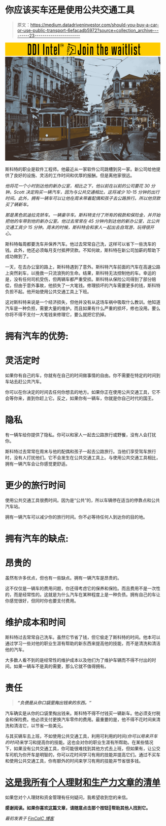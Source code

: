 # 你应该买车还是使用公共交通工具

> 原文：<https://medium.datadriveninvestor.com/should-you-buy-a-car-or-use-public-transport-6efacadb5972?source=collection_archive---------23----------------------->

[![](img/d48640305be8556a6a26d93c8e4ea282.png)](http://www.track.datadriveninvestor.com/DDIBeta11-23)![](img/968e65e604224906f954b8d0dab69f52.png)

斯科特的职业是软件工程师。他最近从一家软件公司跳槽到另一家。新公司给他提供了良好的设施、灵活的工作时间和优厚的报酬。但是离他家很远。

*他将花一个小时到达他的新办公室，相比之下，他以前在以前的公司要花 30 分钟。Scott 决定购买一辆汽车，因为与公共交通相比，这将减少 10-15 分钟的出行时间。此外，拥有一辆车可以让他在周末带着配偶和孩子去公路旅行。所以他贷款买了辆新车。*

*那是黑色凯迪拉克轿车。一辆豪华车。斯科特支付了所有的税款和保险金，并开始把他的车带到他的新办公室。他过去常常在 45 分钟内到达他的新办公室，比公共交通工具少 15 分钟。周末的时候，斯科特会和家人一起出去自驾游，玩得很开心。*

斯科特每周都要洗车并保养汽车。他过去常常自己洗，这样可以省下一些洗车的钱。此外，他还必须每月支付抵押贷款。不知何故，斯科特在新公司加薪的帮助下成功做到了。

一天，在去办公室的路上，斯科特遇到了意外。斯科特汽车前面的汽车在高速公路上突然刹车，以挽救一只流浪狗的生命。结果，斯科特无法控制他的车。幸运的是，没有任何司机受伤，但两辆车都严重受损。斯科特从保险公司得到了部分赔偿，但由于意外事故，他损失了一大笔钱。修理损坏的汽车需要更多的钱，斯科特负担不起。他开始使用公共交通工具上下班。

这对斯科特来说是一个经济损失，但他并没有从这场车祸中吸取什么教训。他知道汽车是一种负担，需要大量的维护。而且如果有什么严重的损坏，修也没用。要么你将不得不支付一大笔钱来修理它，要么就把它扔掉。

# 拥有汽车的优势:

# 灵活定时

如果你有自己的车，你就有在自己的时间做事情的自由。你不需要在特定的时间到车站去赶公共汽车。

你可以在你决定的时间去任何你想去的地方。如果你正在使用公共交通工具，它不会等你来，直到你赶上它。反之，如果你有一辆车，你就是你自己时代的国王。

# 隐私

有一辆车给你提供了隐私。你可以和家人一起去公路旅行或野餐，没有人会打扰你。

斯科特过去常常在周末与他的配偶和孩子一起去公路旅行。当他们享受驾车旅行时，没有人打扰他们。它不会发生在公共交通工具上。与使用公共交通工具相比，拥有一辆汽车会让你感觉更舒适。

# 更少的旅行时间

使用公共交通工具很费时间。因为是“公共”的，所以车辆停在适当的停靠点和公共汽车站。

拥有一辆汽车可以减少你的旅行时间。你不必等待任何人到达你的目的地。

# 拥有汽车的缺点:

# 昂贵的

虽然有许多优点，但也有一些缺点。拥有一辆汽车是昂贵的。

这不仅仅是一辆车的费用问题，你还得考虑它的保养和保险。而且费用不是一次性的，而是经常性的。这就是为什么汽车在某种程度上是一种负债。拥有自己的车让你感觉很好，但同时你也要支付费用。

# 维护成本和时间

斯科特过去常常自己洗车。虽然它节省了钱，但它偷走了斯科特的时间。他本可以通过学习一些对他的职业生涯有帮助的新东西来提高他的技能，而不是清洗和清洁他的汽车。

大多数人看不到的是经常性的维护成本以及他们为了维护车辆而不得不付出的时间。如果一辆车不是真的需要，那么它就不值得拥有。

# 责任

> ***“负债是从你口袋里掏出钱来的东西。”***

汽车确实是从你的口袋里掏出钱来。斯科特不得不付钱买一辆新车。他必须支付税金和保险费。他必须支付更换汽车零件的费用。最重要的是，他不得不花时间来清洗和清洁它，以节省一些美元。

与其买辆车去上班，不如使用公共交通工具，利用可利用的时间(*你可以用来开车的时间*)来学习和提高你的技能。这也会对你的职业生涯有所帮助。在某些情况下，如果没有公共交通工具，你可能很难找到其他方式去上班，但如果有，让公交车司机为你开车是明智的，你可以花时间学习有用的技能并提高它们。通过不买车和使用公共交通工具，你有额外的时间来学习有用的技能并节省很多钱。

# [这是我所有个人理财和生产力文章的清单](https://medium.com/@abhilashgupta8149/personal-finance-articles-index-30e48fcc6075)

如果您对个人理财和资金管理有任何疑问，我希望收到您的来信。

**感谢阅读。如果你喜欢这篇文章，请随意点击那个按钮👏帮助其他人找到它。**

*最初发表于* [*FinCalC 博客*](https://fincalc-blog.blogspot.com/2018/11/Should-You-Buy-a-Car-or-Use-Public-Transport-fincalc.html)